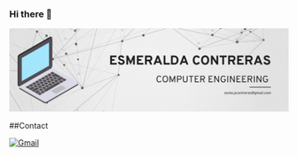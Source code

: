 ### Hi there 👋

<!--
**EsmeContreras/EsmeContreras** is a ✨ _special_ ✨ repository because its `README.md` (this file) appears on your GitHub profile.

Here are some ideas to get you started:

- 🔭 I’m currently working on ...
- 🌱 I’m currently learning ...
- 👯 I’m looking to collaborate on ...
- 🤔 I’m looking for help with ...
- 💬 Ask me about ...
- 📫 How to reach me: ...
- 😄 Pronouns: ...
- ⚡ Fun fact: ...
-->

![Esme](https://github.com/EsmeContreras/EsmeContreras/blob/main/bannerECP.gif)


##Contact

[![Gmail](https://img.shields.io/badge/-Gmail-0D1117?style=for-the-badge&logo=gmail&labelColor=0D1117)](mailto:esme.pcontreras@gmail.com)&nbsp;
